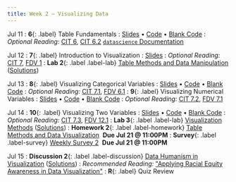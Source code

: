 ```yaml
---
title: Week 2 — Visualizing Data
---
```


Jul 11
: **6**{: .label} Table Fundamentals
  : [Slides](https://docs.google.com/presentation/d/1nQDNwslQjYSedSpZLGVDNnETFuYU2zs7CoYcXZ34M9Y/edit?usp=sharing) &#8226; [Code](https://datahub.berkeley.edu/hub/user-redirect/git-pull?repo=https%3A%2F%2Fgithub.com%2Fdata-6-berkeley%2Fsu22&urlpath=tree%2Fsu22%2Flecture%2Flec06%2Flec06.ipynb&branch=main) &#8226; [Blank Code](https://datahub.berkeley.edu/hub/user-redirect/git-pull?repo=https%3A%2F%2Fgithub.com%2Fdata-6-berkeley%2Fsu22&urlpath=tree%2Fsu22%2Flecture%2Flec06%2Flec06-blank.ipynb&branch=main)
: *Optional Reading:* [CIT 6](https://inferentialthinking.com/chapters/06/Tables.html), [CIT 6.2](https://inferentialthinking.com/chapters/06/2/Selecting_Rows.html) [`datascience` Documentation](http://data8.org/datascience/tutorial.html#creating-a-table)

Jul 12
: **7**{: .label} Introduction to Visualization
  : [Slides](https://docs.google.com/presentation/d/19cP-rXp5oBRPJuWmDd-FUBuhVtOyipHx6Wyr7GR8RNs/edit?usp=sharing)
: *Optional Reading:* [CIT 7](https://inferentialthinking.com/chapters/07/Visualization.html), [FDV 1](https://clauswilke.com/dataviz/introduction.html)
: **Lab 2**{: .label .label-lab} [Table Methods and Data Manipulation](https://datahub.berkeley.edu/hub/user-redirect/git-pull?repo=https%3A%2F%2Fgithub.com%2Fdata-6-berkeley%2Fsu22&urlpath=tree%2Fsu22%2Flab%2Flab02%2Flab02.ipynb&branch=main) ([Solutions](https://data6.org/su22/assignments/lab02-sols.pdf))

Jul 13
: **8**{: .label} Visualizing Categorical Variables
  : [Slides](https://docs.google.com/presentation/d/1QbR3eXN7XxxUvmPB4xOWzLsJYFUgtKc1wyLHuABH5mw/edit?usp=sharing) &#8226; [Code](https://datahub.berkeley.edu/hub/user-redirect/git-pull?repo=https%3A%2F%2Fgithub.com%2Fdata-6-berkeley%2Fsu22&urlpath=tree%2Fsu22%2Flecture%2Flec08%2Flec08.ipynb&branch=main) &#8226; [Blank Code](https://datahub.berkeley.edu/hub/user-redirect/git-pull?repo=https%3A%2F%2Fgithub.com%2Fdata-6-berkeley%2Fsu22&urlpath=tree%2Fsu22%2Flecture%2Flec08%2Flec08-blank.ipynb&branch=main)
: *Optional Reading:* [CIT 7.1](https://inferentialthinking.com/chapters/07/1/Visualizing_Categorical_Distributions.html), [FDV 6.1](https://clauswilke.com/dataviz/visualizing-amounts.html#bar-plots)
: **9**{: .label} Visualizing Numerical Variables
  : [Slides](https://docs.google.com/presentation/d/11AYBGFY3w9R2kBEChvZ1Zsel7V_CMZvGPwqcizY1OsA/edit?usp=sharing) &#8226; [Code](https://datahub.berkeley.edu/hub/user-redirect/git-pull?repo=https%3A%2F%2Fgithub.com%2Fdata-6-berkeley%2Fsu22&urlpath=tree%2Fsu22%2Flecture%2Flec09%2Flec09.ipynb&branch=main) &#8226; [Blank Code](https://datahub.berkeley.edu/hub/user-redirect/git-pull?repo=https%3A%2F%2Fgithub.com%2Fdata-6-berkeley%2Fsu22&urlpath=tree%2Fsu22%2Flecture%2Flec09%2Flec09-blank.ipynb&branch=main)
: *Optional Reading:* [CIT 7.2](https://inferentialthinking.com/chapters/07/2/Visualizing_Numerical_Distributions.html), [FDV 7.1](https://clauswilke.com/dataviz/histograms-density-plots.html#visualizing-a-single-distribution)


Jul 14
: **10**{: .label} Visualizing Two Variables
  : [Slides](https://docs.google.com/presentation/d/1zRJd4Nq8tmT-S9JKp9p7OufOrWvRUaRHqnJbsu8izmE/edit?usp=sharing) &#8226; [Code](https://datahub.berkeley.edu/hub/user-redirect/git-pull?repo=https%3A%2F%2Fgithub.com%2Fdata-6-berkeley%2Fsu22&urlpath=tree%2Fsu22%2Flecture%2Flec10%2Flec10.ipynb&branch=main) &#8226; [Blank Code](https://datahub.berkeley.edu/hub/user-redirect/git-pull?repo=https%3A%2F%2Fgithub.com%2Fdata-6-berkeley%2Fsu22&urlpath=tree%2Fsu22%2Flecture%2Flec10%2Flec10-blank.ipynb&branch=main)
: *Optional Reading:* [CIT 7.3](https://inferentialthinking.com/chapters/07/3/Overlaid_Graphs.html), [FDV 12.1](https://clauswilke.com/dataviz/visualizing-associations.html#associations-scatterplots)
: **Lab 3**{: .label .label-lab} [Visualization Methods](https://datahub.berkeley.edu/hub/user-redirect/git-pull?repo=https%3A%2F%2Fgithub.com%2Fdata-6-berkeley%2Fsu22&urlpath=tree%2Fsu22%2Flab%2Flab03%2Flab03.ipynb&branch=main) ([Solutions](https://data6.org/su22/assignments/lab03-sols.pdf))
: **Homework 2**{: .label .label-homework} [Table Methods and Data Visualization](https://datahub.berkeley.edu/hub/user-redirect/git-pull?repo=https%3A%2F%2Fgithub.com%2Fdata-6-berkeley%2Fsu22&urlpath=tree%2Fsu22%2Fhw%2Fhw02%2Fhw02.ipynb&branch=main) &nbsp;**Due Jul 21 @ 11:00PM**
: **Survey**{: .label .label-survey} [Weekly Survey 2](https://forms.gle/QXSvRtBLGmi9tx3D7) &nbsp;**Due Jul 21 @ 11:00PM**

Jul 15
: **Discussion 2**{: .label .label-discussion} [Data Humanism in Visualization](https://data6.org/su22/assignments/disc02.pdf) ([Solutions](https://data6.org/su22/assignments/disc02-sols.pdf))
: *Recommended Reading:* ["Applying Racial Equity Awareness in Data Visualization"](https://data6.org/su22/assignments/RacialEquityinDataViz.pdf)
: **R**{: .label} Quiz Review

